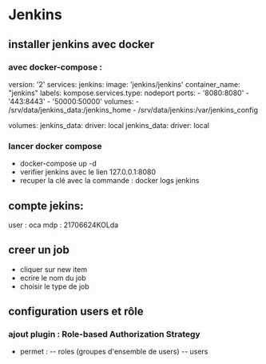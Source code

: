 # Jenkins
## installer jenkins avec docker
### avec docker-compose : 
 version: '2'
 services:
     jenkins:
         image: 'jenkins/jenkins'
         container_name: "jenkins"
         labels:
             kompose.services.type:  nodeport 
         ports:
             -  '8080:8080'
             -  '443:8443'
             -  '50000:50000' 
         volumes: 
             -  /srv/data/jenkins_data:/jenkins_home 
             -  /srv/data/jenkins:/var/jenkins_config

 volumes:
     jenkins_data:
         driver: local
     jenkins_data:
          driver: local   
            
### lancer docker compose
- docker-compose up -d
- verifier jenkins avec le lien 127.0.0.1:8080
- recuper la clé  avec la commande : docker logs jenkins  
## compte jekins: 
 user : oca
 mdp : 21706624KOLda
## creer un job
- cliquer sur new item
- ecrire le nom du job
- choisir le type de job

## configuration users et rôle	 	 
### ajout plugin : Role-based Authorization Strategy
-	permet : 
--	roles (groupes d'ensemble de users)
--	users